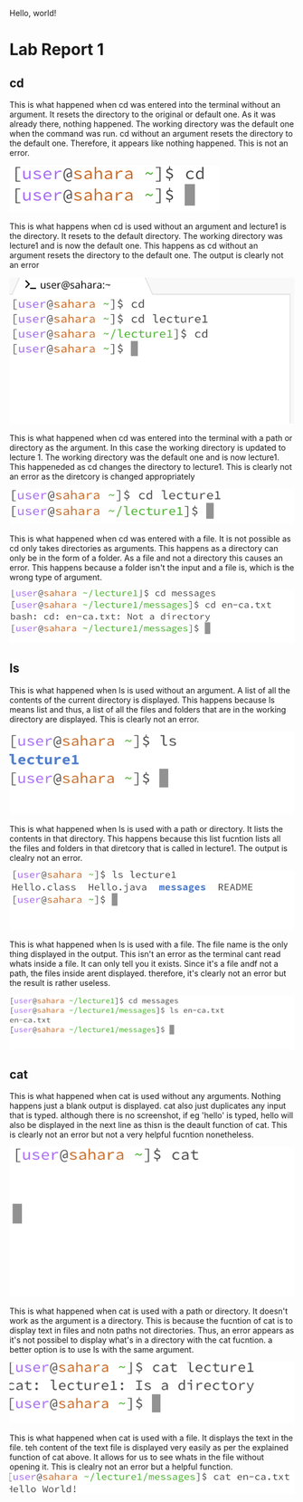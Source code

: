 Hello, world!

# Lab Report 1

## cd

This is what happened when cd was entered into the terminal without an argument. It resets the directory to the original or default one. As it was already there, nothing happened. The working directory was the default one when the command was run. cd without an argument resets the directory to the default one. Therefore, it appears like nothing happened. This is not an error.

![Image](CD_w_no_arg.png)

This is what happens when cd is used without an argument and lecture1 is the directory. It resets to the default directory. The working directory was lecture1 and is now the default one. This happens as cd without an argument resets the directory to the default one. The output is clearly not an error 

![Image](2EBACF6D-E986-4813-A04B-4FA8086E4359.jpeg)


This is what happened when cd was entered into the terminal with a path or directory as the argument. In this case the working directory is updated to lecture 1. The working directory was the default one and is now lecture1. This happeneded as cd changes the directory to lecture1. This is clearly not an error as the diretcory is changed appropriately

![Image](cd-w-arg.png)

This is what happened when cd was entered with a file. It is not possible as cd only takes directories as arguments. This happens as a directory can only be in the form of a folder. As a file and not a directory this causes an error. This happens because a folder isn't the input and a file is, which is the wrong type of argument.

![Image](cd_w_file.png)

## ls

This is what happened when ls is used without an argument. A list of all the contents of the current directory is displayed. This happens because ls means list and thus, a list of all the files and folders that are in the working directory are displayed. This is clearly not an error. 

![Image](ls_w_arg.png)

This is what happened when ls is used with a path or directory. It lists the contents in that directory. This happens because this list fucntion lists all the files and folders in that diretcory that is called in lecture1. The output is clealry not an error.

![Image](ls_w_file.png)

This is what happened when ls is used with a file. The file name is the only thing displayed in the output. This isn't an error as the terminal cant read whats inside a file. It can only tell you it exists. Since it's a file andf not a path, the files inside arent displayed. therefore, it's clearly not an error but the result is rather useless.

![Image](cat_w_no_arg.png)

## cat

This is what happened when cat is used without any arguments. Nothing happens just a blank output is displayed. cat also just duplicates any input that is typed. although there is no screenshot, if eg 'hello' is typed, hello will also be displayed in the next line as thisn is the deault function of cat. This is clearly not an error but not a very helpful fucntion nonetheless.

![Image](cat.png)

This is what happened when cat is used with a path or directory. It doesn't work as the argument is a directory. This is because the fucntion of cat is to display text in files and notn paths not directories. Thus, an error appears as it's not possibel to display what's in a directory with the cat fucntion. a better option is to use ls with the same argument.

![Image](cat_w_arg.png)

This is what happened when cat is used with a file. It displays the text in the file. teh content of the text file is displayed very easily as per the explained function of cat above. It allows for us to see whats in the file without opening it. This is clealry not an error but a helpful function.
![Image](cat_w_file.png)






